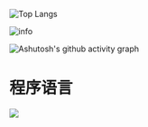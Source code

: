 ![Top Langs](https://github-readme-stats.vercel.app/api/top-langs/?username=mazhonghou&layout=compact)

![info](https://github-readme-stats.vercel.app/api?username=mazhonghou&show_icons=true&count_private=true&hide=prs&theme=default_repocard)





![Ashutosh's github activity graph](https://activity-graph.herokuapp.com/graph?username=mazhonghou&theme=dracula)

























# 程序语言
[![](https://img.shields.io/badge/-Java-007396?style=flat-square&logo=java&logoColor=ffffff)](https://reactjs.org/)
